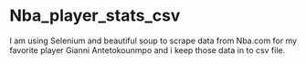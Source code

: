 # Nba_player_stats_csv
I am using Selenium and beautiful soup to scrape data from Nba.com for my favorite player Gianni Antetokounmpo and i keep those data in to csv file.
